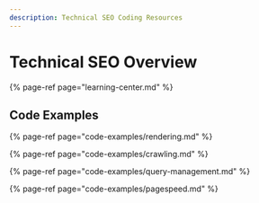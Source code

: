 ```yaml
---
description: Technical SEO Coding Resources
---
```


# Technical SEO Overview

{% page-ref page="learning-center.md" %}

## Code Examples

{% page-ref page="code-examples/rendering.md" %}

{% page-ref page="code-examples/crawling.md" %}

{% page-ref page="code-examples/query-management.md" %}

{% page-ref page="code-examples/pagespeed.md" %}



